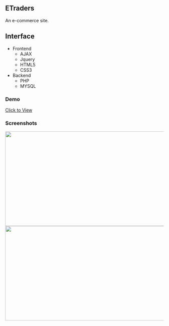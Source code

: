 ## ETraders

An e-commerce site.

## Interface
* Frontend
  * AJAX
  * Jquery
  * HTML5
  * CSS3
* Backend
  * PHP
  * MYSQL


### Demo

<a href="https://i.cs.hku.hk/~msnaveed/A1/index.html">Click to View</a>



### Screenshots
<img src="https://github.com/sheheryarnaveed/ETraders/blob/master/src/screenshots/1.png" width="520" height="300">

<img src="https://github.com/sheheryarnaveed/ETraders/blob/master/src/screenshots/2.png" width="520" height="300">

